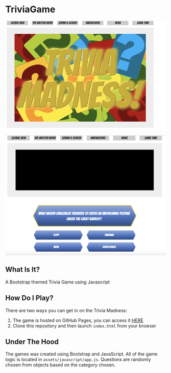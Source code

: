 # TriviaGame

![Home](assets/images/github/HomeScreenshot.png)

![Gameplay](assets/images/github/GameplayScreenshot.png)

## What Is It?
A Bootstrap themed Trivia Game using Javascript

## How Do I Play?
There are two ways you can get in on the Trivia Madness:
1. The game is hosted on GitHub Pages, you can access it [HERE](https://xtiane.github.io/TriviaGame/)
2. Clone this repository and then launch ```index.html``` from your browser

## Under The Hood
The games was created using Bootstrap and JavaScript.  All of the game logic is located in ```assets/javascript/app.js```.  Questions are randomly chosen from objects based on the category chosen.
